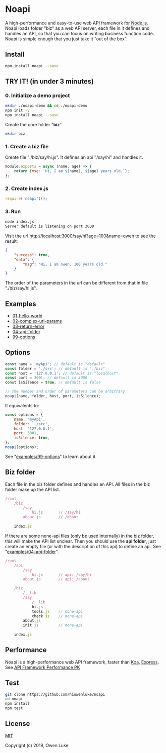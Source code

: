 
# Noapi

A high-performance and easy-to-use web API framework for [Node.js](https://nodejs.org). Noapi loads folder "biz" as a web API server, each file in it defines and handles an API, so that you can focus on writing business function code. Noapi is simple enough that you just take it "out of the box".

## Install

```sh
npm install noapi --save
```

## TRY IT! (in under 3 minutes)

### 0. Initialize a demo project

```sh
mkdir ./noapi-demo && cd ./noapi-demo
npm init -y
npm install noapi --save
```

Create the core folder "**biz**"

```sh
mkdir biz
```

### 1. Create a biz file

Create file "./biz/say/hi.js". It defines an api "/say/hi" and handles it. 

```js
module.exports = async (name, age) => {
    return {msg: `Hi, I am ${name}, ${age} years old.`};
};
```

### 2. Create index.js

```js
require('noapi')();
```

### 3. Run

```sh
node index.js
Server default is listening on port 3000
```

Visit the url [http://localhost:3000/say/hi?age=100&name=owen]() to see the result:
```json
{
    "success": true,
    "data": {
        "msg": "Hi, I am owen, 100 years old."
    }
}
```
The order of the parameters in the url can be different from that in file "./biz/say/hi.js".

## Examples

* [01-hello-world](./examples/01-hello-world)
* [02-complex-url-params](./examples/02-complex-url-params)
* [03-return-error](./examples/03-return-error)
* [04-api-folder](./examples/04-api-folder)
* [99-options](./examples/99-options)

## Options

```js
const name = 'myApi'; // default is "default"
const folder = './src'; // default is "./biz"
const host = '127.0.0.1'; // default is "localhost"
const port = 3001; // default is 3000
const isSilence = true; // default is false

// The number and order of parameters can be arbitrary
noapi(name, folder, host, port, isSilence);
```

It equivalents to:

```js
const options = {
    name: 'myApi',
    folder: './src',
    host: '127.0.0.1',
    port: 3001,
    isSilence: true,
};
noapi(options);
```

See "[examples/99-options](./examples/99-options)" to learn about it.

## Biz folder

Each file in the biz folder defines and handles an API. All files in the biz folder make up the API list.

```js
/root
    /biz
        /say
            hi.js       // /say/hi
        about.js        // /about
     
    index.js    
```

If there are some none-api files (only be used internally) in the biz folder, this will make the API list unclear. Then you should use the **api folder**, just create an empty file (or with the description of this api) to define an api. See "[examples/04-api-folder](./examples/04-api-folder)".

```js
/root
    /api
        /say
            hi.js       // api: /say/hi
        about.js        // api: /about

    /biz
        /__lib
        /say
            /__lib
            hi.js   
            tools.js    // none-api
            check.js    // none-api
        about.js       
        init.js         // none-api
        
    index.js    
```

## Performance

Noapi is a high-performance web API framework, faster than [Koa](https://github.com/koajs/koa), [Express](https://github.com/expressjs/express). See [API Framework Performance PK](https://github.com/hiowenluke/api-frameworks-performance-pk)

## Test

```sh
git clone https://github.com/hiowenluke/noapi
cd noapi
npm install
npm test
```

## License

[MIT](LICENSE)

Copyright (c) 2019, Owen Luke
